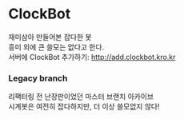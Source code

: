# ClockBot
재미삼아 만들어본 잡다한 봇  
흥미 외에 큰 쓸모는 없다고 한다.  
서버에 ClockBot 추가하기: http://add.clockbot.kro.kr

### Legacy branch
리팩터링 전 난장판이었던 마스터 브랜치 아카이브  
시계봇은 여전히 잡다하지만, 더 이상 쓸모없지 않다!
